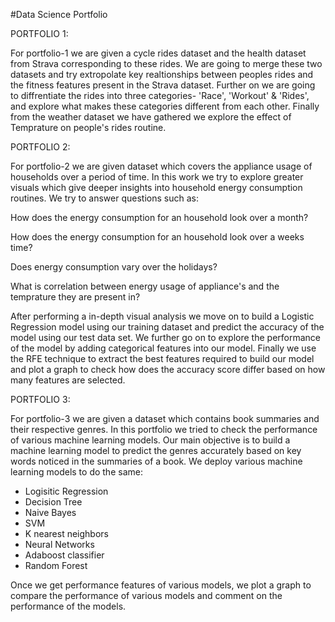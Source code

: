 #Data Science Portfolio

PORTFOLIO 1:

For portfolio-1 we are given a cycle rides dataset and the health dataset from Strava corresponding to these rides. We are going to merge these two datasets and try extropolate key realtionships between peoples rides and the fitness features present in the Strava dataset. Further on we are going to diffrentiate the rides into three categories- 'Race', 'Workout' & 'Rides', and explore what makes these categories different from each other. Finally from the weather dataset we have gathered we explore the effect of Temprature on people's rides routine.





PORTFOLIO 2:

For portfolio-2 we are given dataset which covers the appliance usage of households over a period of time. In this work we try to explore greater visuals which give deeper insights into household energy consumption routines. We try to answer questions such as: 


How does the energy consumption for an household look over a month?

How does the energy consumption for an household look over a weeks time?

Does energy consumption vary over the holidays?

What is correlation between energy usage of appliance's and the temprature they are present in?

After performing a in-depth visual analysis we move on to build a Logistic Regression model using our training dataset and predict the accuracy of the model using our test data set. We further go on to explore the performance of the model by adding categorical features into our model. Finally we use the RFE technique to extract the best features required to build our model and plot a graph to check how does the accuracy score differ based on how many features are selected.




PORTFOLIO 3:

For portfolio-3 we are given a dataset which contains book summaries and their respective genres. In this portfolio  we tried to check the performance of various machine learning models. Our main objective is to build a machine learning model to predict the genres accurately based on key words noticed in the summaries of a book. We deploy various machine learning models to do the same:

- Logisitic Regression
- Decision Tree
- Naive Bayes
- SVM
- K nearest neighbors
- Neural Networks
- Adaboost classifier
- Random Forest 

Once we get performance features of various models, we plot a graph to compare the performance of various models and comment on the performance of the models.

